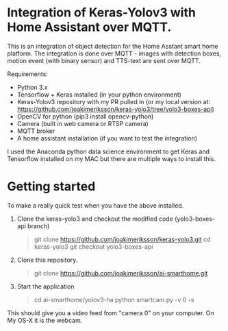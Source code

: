 # Integration of Keras-Yolov3 with Home Assistant over MQTT.
This is an integration of object detection for the Home Asstant smart home platform. 
The integration is done over MQTT - images with detection boxes, motion event (with binary sensor) and TTS-text are sent over MQTT.

Requirements:
* Python 3.x
* Tensorflow + Keras installed (in your python environment)
* Keras-Yolov3 repository with my PR pulled in (or my local version at: https://github.com/joakimeriksson/keras-yolo3/tree/yolo3-boxes-api)
* OpenCV for python (pip3 install opencv-python)
* Camera (built in web camera or RTSP camera)
* MQTT broker
* A home assistant installation (if you want to test the integration)

I used the Anaconda python data science environment to get Keras and Tensorflow installed on my MAC but
there are multiple ways to install this.

# Getting started
To make a really quick test when you have the above installed.

1. Clone the keras-yolo3 and checkout the modified code (yolo3-boxes-api branch)

    > git clone https://github.com/joakimeriksson/keras-yolo3.git
    > cd keras-yolo3
    > git checkout yolo3-boxes-api

2. Clone this repository.

    > git clone https://github.com/joakimeriksson/ai-smarthome.git
    
    
3. Start the application

    > cd ai-smarthome/yolov3-ha
    > python smartcam.py -v 0 -s
    
 This should give you a video feed from "camera 0" on your computer. On My OS-X it is the webcam.
    



